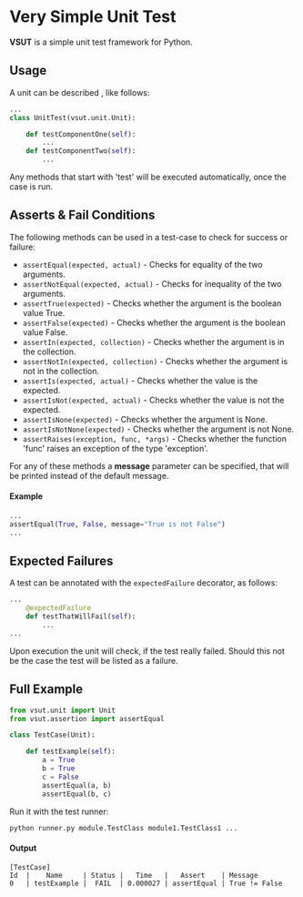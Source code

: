 # **V**ery **S**imple **U**nit **T**est
**VSUT** is a simple unit test framework for Python.

## Usage
A unit can be described , like follows:
```python
...
class UnitTest(vsut.unit.Unit):

    def testComponentOne(self):
        ...
    def testComponentTwo(self):
        ...
```
Any methods that start with 'test' will be executed automatically, once the case is run.

## Asserts & Fail Conditions
The following methods can be used in a test-case to check for success or failure:
* ```assertEqual(expected, actual)``` - Checks for equality of the two arguments.
* ```assertNotEqual(expected, actual)``` - Checks for inequality of the two arguments.
* ```assertTrue(expected)``` - Checks whether the argument is the boolean value True.
* ```assertFalse(expected)``` - Checks whether the argument is the boolean value False.
* ```assertIn(expected, collection)``` - Checks whether the argument is in the collection.
* ```assertNotIn(expected, collection)``` - Checks whether the argument is not in the collection.
* ```assertIs(expected, actual)``` - Checks whether the value is the expected.
* ```assertIsNot(expected, actual)``` - Checks whether the value is not the expected.
* ```assertIsNone(expected)``` - Checks whether the argument is None.
* ```assertIsNotNone(expected)``` - Checks whether the argument is not None.
* ```assertRaises(exception, func, *args)``` - Checks whether the function 'func' raises an exception of the type 'exception'.

For any of these methods a **message** parameter can be specified, that will be printed instead of the default message.
#### Example
```python
...
assertEqual(True, False, message="True is not False")
...
```

## Expected Failures
A test can be annotated with the `expectedFailure` decorator, as follows:
```python
...
    @expectedFailure
    def testThatWillFail(self):
        ...
...
```
Upon execution the unit will check, if the test really failed.
Should this not be the case the test will be listed as a failure.

## Full Example
```python
from vsut.unit import Unit
from vsut.assertion import assertEqual

class TestCase(Unit):

    def testExample(self):
        a = True
        b = True
        c = False
        assertEqual(a, b)
        assertEqual(b, c)
```
Run it with the test runner:
```
python runner.py module.TestClass module1.TestClass1 ...
```

#### Output
```
[TestCase]
Id  |    Name     | Status |   Time   |   Assert    | Message
0   | testExample |  FAIL  | 0.000027 | assertEqual | True != False
```
